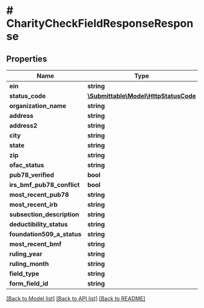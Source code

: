 # # CharityCheckFieldResponseResponse

## Properties

Name | Type | Description | Notes
------------ | ------------- | ------------- | -------------
**ein** | **string** |  | [optional]
**status_code** | [**\Submittable\Model\HttpStatusCode**](HttpStatusCode.md) |  | [optional]
**organization_name** | **string** |  | [optional]
**address** | **string** |  | [optional]
**address2** | **string** |  | [optional]
**city** | **string** |  | [optional]
**state** | **string** |  | [optional]
**zip** | **string** |  | [optional]
**ofac_status** | **string** |  | [optional]
**pub78_verified** | **bool** |  | [optional]
**irs_bmf_pub78_conflict** | **bool** |  | [optional]
**most_recent_pub78** | **string** |  | [optional]
**most_recent_irb** | **string** |  | [optional]
**subsection_description** | **string** |  | [optional]
**deductibility_status** | **string** |  | [optional]
**foundation509_a_status** | **string** |  | [optional]
**most_recent_bmf** | **string** |  | [optional]
**ruling_year** | **string** |  | [optional]
**ruling_month** | **string** |  | [optional]
**field_type** | **string** |  |
**form_field_id** | **string** |  |

[[Back to Model list]](../../README.md#models) [[Back to API list]](../../README.md#endpoints) [[Back to README]](../../README.md)
